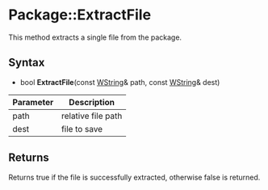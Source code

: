# Package::ExtractFile

This method extracts a single file from the package.

## Syntax

- bool **ExtractFile**(const [WString](WString.md)& path, const [WString](WString.md)& dest)

| Parameter | Description |
|---|---|
| path | relative file path |
| dest | file to save |

## Returns

Returns true if the file is successfully extracted, otherwise false is returned.
